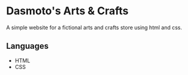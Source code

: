 # Dasmoto's Arts & Crafts

A simple website for a fictional arts and crafts store using html and css.

## Languages
* HTML
* CSS
